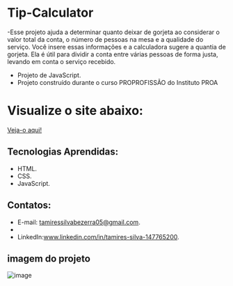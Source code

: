 # Tip-Calculator

-Esse projeto ajuda a determinar quanto deixar de gorjeta ao considerar o valor total da conta, o número de pessoas na mesa e a qualidade do serviço. Você insere essas informações e a calculadora sugere a quantia de gorjeta. Ela é útil para dividir a conta entre várias pessoas de forma justa, levando em conta o serviço recebido.
- Projeto de JavaScript.
- Projeto construído durante o curso PROPROFISSÃO do Instituto PROA

# Visualize o site abaixo:

[Veja-o aqui!](https://tip-calculator-lovat-delta.vercel.app/)


## Tecnologias Aprendidas:

- HTML.
- CSS.
- JavaScript.

## Contatos:

- E-mail: [tamiressilvabezerra05@gmail.com](mailto:tamiressilvabezerra05@gmail.com).
- 
- LinkedIn:www.linkedin.com/in/tamires-silva-147765200.

## imagem do projeto


![image](https://github.com/tamiressil/Tip-Calculator/assets/163886976/73557319-416c-4035-b815-5d87aa80c6f3)
